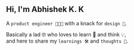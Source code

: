 ## Hi, I'm Abhishek K. K

A `product engineer 👩🏻‍💻` with a knack for `design 🎨`.<br>

Basically a lad 🤓 who loves to learn 🌱 and think 💡,<br> and
here to share my `learnings 🛠️` and `thoughts 📖`.<br>